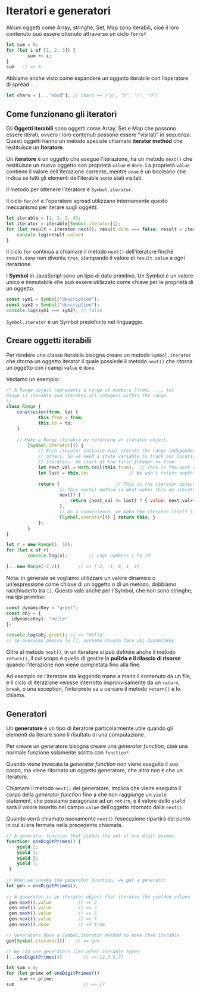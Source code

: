 ﻿# Iteratori e generatori

Alcuni oggetti come Array, stringhe, Set, Map sono iterabili, cioè il loro contenuto può essere ottenuto attraverso un ciclo `for/of` 

```jsx
let sum = 0;
for (let i of [1, 2, 3]) {  
		sum += i;
}
sum   // => 6
```

Abbiamo anche visto come espandere un oggetto iterabile con l’operatore di spread `...` 

```jsx
let chars = [..."abcd"]; // chars == ["a", "b", "c", "d"]
```

## Come funzionano gli iteratori

Gli **Oggetti iterabili** sono oggetti come Array, Set e Map che possono essere iterati, ovvero i loro contenuti possono essere "visitati" in sequenza. Questi oggetti hanno un metodo speciale chiamato **iterator method** che restituisce un **Iteratore**.

Un **iteratore** è un oggetto che esegue l'iterazione, ha un metodo `next()` che restituisce un nuovo oggetto con proprietà `value` e `done`. La proprietà `value` contiene il valore dell'iterazione corrente, mentre `done` è un booleano che indica se tutti gli elementi dell’iterable sono stati visitati.

Il metodo per ottenere l’iteratore è `Symbol.iterator`.

Il ciclo `for/of` e l'operatore spread utilizzano internamente questo meccanismo per iterare sugli oggetti:

```jsx
let iterable = [1, 2, 3, 4];
let iterator = iterable[Symbol.iterator]();
for (let result = iterator.next(); result.done === false; result = iterator.next()) { 
	console.log(result.value)
}
```

Il ciclo `for` continua a chiamare il metodo `next()` dell'iteratore finché `result.done` non diventa `true`, stampando il valore di `result.value` a ogni iterazione.

I **Symbol** in JavaScript sono un tipo di dato primitivo. Un Symbol è un valore unico e immutabile che può essere utilizzato come chiave per le proprietà di un oggetto.

```jsx
const sym1 = Symbol("description");
const sym2 = Symbol("description");
console.log(sym1 === sym2); // false
```

`Symbol.iterator` è un Symbol predefinito nel linguaggio.

## Creare oggetti iterabili

Per rendere una classe iterabile bisogna creare un metodo `Symbol.iterator` che ritorna un oggetto iterator il quale possiede il metodo `next()` che ritorna un oggetto con i campi `value` e `done`

Vediamo un esempio:

```jsx
/* A Range object represents a range of numbers [from, ..., to]
Range is iterable and iterates all integers within the range.
*/
class Range {
	constructor(from, to) { 
			this.from = from; 
			this.to = to; 
	}
	
	// Make a Range iterable by returning an iterator object. 
		[Symbol.iterator]() {
			// Each iterator instance must iterate the range independently of 
			// others. So we need a state variable to track our location in the 
			// iteration. We start at the first integer >= from. 
			let next_val = Math.ceil(this.from);  // This is the next value we return 
			let last = this.to;               // We won't return anything > this 
			
			return {                     // This is the iterator object 
					// This next() method is what makes this an iterator object. 
					next() { 
						return (next_val <= last) ? { value: next_val++ } : { done: true };
					}, 
					// As a convenience, we make the iterator itself iterable. 
					[Symbol.iterator]() { return this; } 
			};
		}
} 

let r = new Range(1, 10);
for (let x of r)
		console.log(x);        // Logs numbers 1 to 10

[...new Range(-2,2)]       // => [-2, -1, 0, 1, 2]
```

Nota: in generale se vogliamo utilizzare un valore dinamico o un'espressione come chiave di un oggetto o di un metodo, dobbiamo racchiuderlo tra `[]`. Questo vale anche per i Symbol, che non sono stringhe, ma tipi primitivi:

```jsx
const dynamicKey = "greet";
const obj = {
  [dynamicKey]: "Hello"
};

console.log(obj.greet); // => "Hello"
// se avessimo omesso le [], avremmo dovuto fare obj.dynamicKey
```

Oltre al metodo `next()`, in un iteratore si può definire anche il metodo `return()`, il cui scopo è quello di gestire la **pulizia e il rilascio di risorse** quando l'iterazione non viene completata fino alla fine.

Ad esempio se l’iteratore sta leggendo mano a mano il contenuto da un file, e il ciclo di iterazione venisse interrotto improvvisamente da un `return`, `break`, o una exception, l’interprete va a cercare il metodo `return()` e lo chiama.

## Generatori

Un **generatore** è un tipo di iteratore particolarmente utile quando gli elementi da iterare sono il risultato di una computazione.

Per creare un generatore bisogna creare una *generator function*, cioè una normale funzione solamente scritta con `function*`.

Quando viene invocata la *generator function* non viene eseguito il suo corpo, ma viene ritornato un oggetto generatore, che altro non è che un iteratore.

Chiamare il metodo `next()` del generatore, implica che viene eseguito il corpo della *generator function* fino a che non raggiunge un `yield` statement, che possiamo paragonare ad un `return`, e il valore dello `yield` sarà il valore inserito nel campo `value` dell’oggetto ritornato dalla `next()`.

Quando verrà chiamato nuovamente `next()` l’esecuzione ripartirà dal punto in cui si era fermata nella precedente chiamata.

```jsx
// A generator function that yields the set of one digit primes.
function* oneDigitPrimes() {
    yield 2; 
    yield 3;
    yield 5; 
    yield 7;
 } 
 
// When we invoke the generator function, we get a generator
let gen = oneDigitPrimes(); 
 
// A generator is an iterator object that iterates the yielded values
 gen.next().value          // => 2
 gen.next().value          // => 3
 gen.next().value          // => 5
 gen.next().value          // => 7
 gen.next().done           // => true 

// Generators have a Symbol.iterator method to make them iterable
gen[Symbol.iterator]()    // => gen

// We can use generators like other iterable types
[...oneDigitPrimes()]        // => [2,3,5,7]

let sum = 0;
for (let prime of oneDigitPrimes())
	 sum += prime;
sum                          // => 17
```
